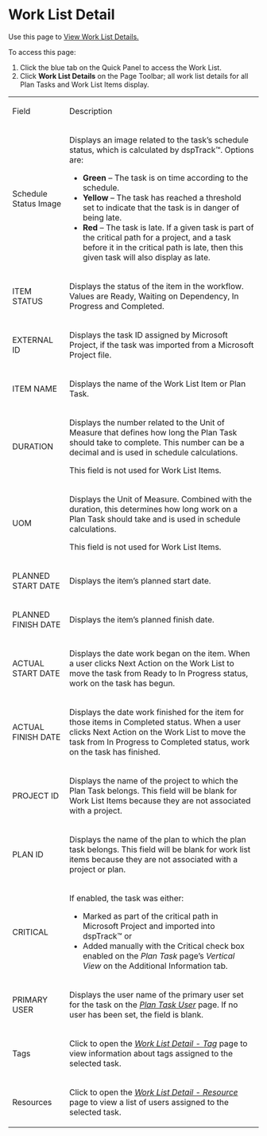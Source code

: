 # Work List Detail

<div class="use">

Use this page to [View Work List
Details.](../Use_Cases/View_Work_List_Details.htm)

</div>

To access this page:

1.  Click the blue tab on the Quick Panel to access the Work List.
2.  Click **Work List Details** on the Page Toolbar; all work list
    details for all Plan Tasks and Work List Items display.

<table>
<tbody>
<tr class="odd">
<td><p>Field</p></td>
<td><p>Description</p></td>
</tr>
<tr class="even">
<td><p>Schedule Status Image</p></td>
<td><p>Displays an image related to the task’s schedule status, which is calculated by dspTrack™. Options are:</p>
<ul>
<li><strong>Green</strong> – The task is on time according to the schedule.</li>
<li><strong>Yellow</strong> – The task has reached a threshold set to indicate that the task is in danger of being late.</li>
<li><strong>Red</strong> – The task is late. If a given task is part of the critical path for a project, and a task before it in the critical path is late, then this given task will also display as late.</li>
</ul></td>
</tr>
<tr class="odd">
<td><p>ITEM STATUS</p></td>
<td><p>Displays the status of the item in the workflow. Values are Ready, Waiting on Dependency, In Progress and Completed.</p></td>
</tr>
<tr class="even">
<td><p>EXTERNAL ID</p></td>
<td><p>Displays the task ID assigned by Microsoft Project, if the task was imported from a Microsoft Project file.</p></td>
</tr>
<tr class="odd">
<td><p>ITEM NAME</p></td>
<td><p>Displays the name of the Work List Item or Plan Task.</p></td>
</tr>
<tr class="even">
<td><p>DURATION</p></td>
<td><p>Displays the number related to the Unit of Measure that defines how long the Plan Task should take to complete. This number can be a decimal and is used in schedule calculations.</p>
<p>This field is not used for Work List Items.</p></td>
</tr>
<tr class="odd">
<td><p>UOM</p></td>
<td><p>Displays the Unit of Measure. Combined with the duration, this determines how long work on a Plan Task should take and is used in schedule calculations.</p>
<p>This field is not used for Work List Items.</p></td>
</tr>
<tr class="even">
<td><p>PLANNED START DATE</p></td>
<td><p>Displays the item’s planned start date.</p></td>
</tr>
<tr class="odd">
<td><p>PLANNED FINISH DATE</p></td>
<td><p>Displays the item’s planned finish date.</p></td>
</tr>
<tr class="even">
<td><p>ACTUAL START DATE</p></td>
<td><p>Displays the date work began on the item. When a user clicks Next Action on the Work List to move the task from Ready to In Progress status, work on the task has begun.</p></td>
</tr>
<tr class="odd">
<td><p>ACTUAL FINISH DATE</p></td>
<td><p>Displays the date work finished for the item for those items in Completed status. When a user clicks Next Action on the Work List to move the task from In Progress to Completed status, work on the task has finished.</p></td>
</tr>
<tr class="even">
<td><p>PROJECT ID</p></td>
<td><p>Displays the name of the project to which the Plan Task belongs. This field will be blank for Work List Items because they are not associated with a project.</p></td>
</tr>
<tr class="odd">
<td><p>PLAN ID</p></td>
<td><p>Displays the name of the plan to which the plan task belongs. This field will be blank for work list items because they are not associated with a project or plan.</p></td>
</tr>
<tr class="even">
<td><p>CRITICAL</p></td>
<td><p>If enabled, the task was either:</p>
<ul>
<li>Marked as part of the critical path in Microsoft Project and imported into dspTrack™ or</li>
<li>Added manually with the Critical check box enabled on the <em>Plan Task</em> page’s <em>Vertical View</em> on the Additional Information tab.</li>
</ul></td>
</tr>
<tr class="odd">
<td><p>PRIMARY USER</p></td>
<td><p>Displays the user name of the primary user set for the task on the <em><a href="Plan_Task_User.htm">Plan Task User</a></em> page. If no user has been set, the field is blank.</p></td>
</tr>
<tr class="even">
<td><p>Tags</p></td>
<td><p>Click to open the <em><a href="Work_List_Detail_Tag.htm">Work List Detail - Tag</a></em> page to view information about tags assigned to the selected task.</p></td>
</tr>
<tr class="odd">
<td><p>Resources</p></td>
<td><p>Click to open the <em><a href="Work_List_Detail_Resource.htm"><em>Work List Detail - Resource</em></a></em> page to view a list of users assigned to the selected task.</p></td>
</tr>
</tbody>
</table>
